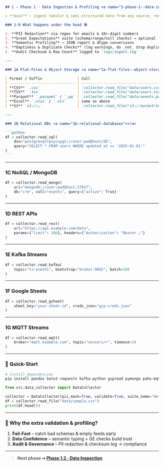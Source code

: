 ````markdown
## 1 — Phase 1 · Data Ingestion & Profiling <a name="1-phase-1--data-ingestion"></a>

> **Goal** — ingest tabular & semi-structured data from any source, redact obvious PII, validate schemas, profile semantic types, and audit-log snapshots. Everything is orchestrated by **[`DataCollector`](src/data_collector.py)**.

### 1·0 What happens under the hood 🛠

1. **PII Redaction** via regex for emails & 10+-digit numbers
2. **Great Expectations** suite (schema/range/null checks) → optional
3. **Semantic Profiling** → JSON report & dtype conversions
4. **Emptiness & Duplicate Checks** (log warnings, do _not_ drop duplicates)
5. **Audit Checksum & Row Count** logged to `logs/ingest.log`

---

### 1A Flat-Files & Object Storage <a name="1a-flat-files--object-storage"></a>

| Format / Suffix                | Call                                         | Notes                               |
| ------------------------------ | -------------------------------------------- | ----------------------------------- |
| **CSV** `.csv`                 | `collector.read_file("data/users.csv")`      | Pandas infer dtypes; auto-delimiter |
| **TSV** `.tsv`                 | `collector.read_file("data/users.tsv")`      | Tab-separated                       |
| **Parquet** `.parquet` / `.pq` | `collector.read_file("data/events.parquet")` | Requires `pyarrow`                  |
| **Excel** `.xlsx` / `.xls`     | same as above                                | Multi-sheet → reads first sheet     |
| **S3** `s3://…`                | `collector.read_file("s3://bucket/key")`     | IAM/KMS via `storage_opts`          |

---

### 1B Relational DBs <a name="1b-relational-databases"></a>

```python
df = collector.read_sql(
    dsn="postgresql+psycopg2://user:pwd@host/db",
    query="SELECT * FROM users WHERE updated_at >= '2025-01-01'"
)
```
````

---

### 1C NoSQL / MongoDB <a name="1c-nosql--mongo"></a>

```python
df = collector.read_mongo(
    uri="mongodb://user:pwd@host:27017",
    db="crm", coll="events", query={"active": True}
)
```

---

### 1D REST APIs <a name="1d-rest-apis"></a>

```python
df = collector.read_rest(
    url="https://api.example.com/data",
    params={"limit": 100}, headers={"Authorization": "Bearer …"}
)
```

---

### 1E Kafka Streams <a name="1e-kafka-streams"></a>

```python
df = collector.read_kafka(
    topic="tx-events", bootstrap="broker:9092", batch=500
)
```

---

### 1F Google Sheets <a name="1f-google-sheets"></a>

```python
df = collector.read_gsheet(
    sheet_key="your-sheet-id", creds_json="gcp-creds.json"
)
```

---

### 1G MQTT Streams <a name="1g-mqtt-streams"></a>

```python
df = collector.read_mqtt(
    broker="mqtt.example.com", topic="sensors/+", timeout=10
)
```

---

### 🔧 Quick-Start

```bash
# install dependencies
pip install pandas boto3 requests kafka-python gspread pymongo paho-mqtt sqlalchemy great_expectations
```

```python
from src.data_collector import DataCollector

collector = DataCollector(pii_mask=True, validate=True, suite_name="default_suite")
df = collector.read_file("data/sample.csv")
print(df.head())
```

---

### 📌 Why the extra validation & profiling?

1. **Fail-Fast** – catch bad schemas & empty feeds early
2. **Data Confidence** – semantic typing + GE checks build trust
3. **Audit & Governance** – PII redaction & checksum log → compliance

---

> **Next phase ➜ [Phase 1.2 · Data Inspection](#1.2-phase-1.2--data-inspection)**

```

```
